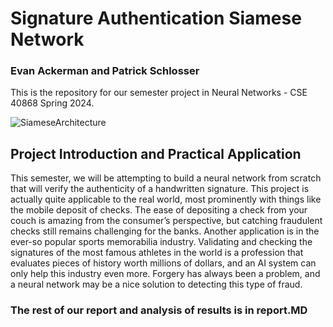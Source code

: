 # Signature Authentication Siamese Network
### Evan Ackerman and Patrick Schlosser
This is the repository for our semester project in Neural Networks - CSE 40868 Spring 2024.

![SiameseArchitecture](https://github.com/eackerm2/Neural-Networks-Semester-Project/assets/124210497/95b64aca-3525-4d28-bd85-2a5c5a59cde6)

## Project Introduction and Practical Application
This semester, we will be attempting to build a neural network from scratch that will verify the authenticity of a handwritten signature. This project is actually quite applicable to the real world, most prominently with things like the mobile deposit of checks. The ease of depositing a check from your couch is amazing from the consumer’s perspective, but catching fraudulent checks still remains challenging for the banks. Another application is in the ever-so popular sports memorabilia industry. Validating and checking the signatures of the most famous athletes in the world is a profession that evaluates pieces of history worth millions of dollars, and an AI system can only help this industry even more. Forgery has always been a problem, and a neural network may be a nice solution to detecting this type of fraud.

### The rest of our report and analysis of results is in report.MD
